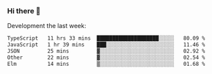 ### Hi there 👋

Development the last week:
<!--START_SECTION:waka-->

```txt
TypeScript   11 hrs 33 mins  ████████████████████░░░░░   80.09 %
JavaScript   1 hr 39 mins    ███░░░░░░░░░░░░░░░░░░░░░░   11.46 %
JSON         25 mins         ▓░░░░░░░░░░░░░░░░░░░░░░░░   02.92 %
Other        22 mins         ▓░░░░░░░░░░░░░░░░░░░░░░░░   02.54 %
Elm          14 mins         ▒░░░░░░░░░░░░░░░░░░░░░░░░   01.68 %
```

<!--END_SECTION:waka-->

<!--
**JASONPANGGO/jasonpanggo** is a ✨ _special_ ✨ repository because its `README.md` (this file) appears on your GitHub profile.

Here are some ideas to get you started:

- 🔭 I’m currently working on ...
- 🌱 I’m currently learning ...
- 👯 I’m looking to collaborate on ...
- 🤔 I’m looking for help with ...
- 💬 Ask me about ...
- 📫 How to reach me: ...
- 😄 Pronouns: ...
- ⚡ Fun fact: ...
-->
